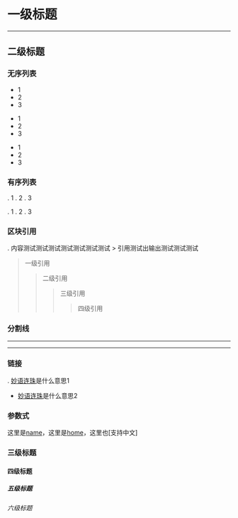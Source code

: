 # 一级标题 #
--------------
## 二级标题 ##

### 无序列表
* 1
* 2
* 3
+ 1
+ 2
+ 3
- 1
- 2
- 3

### 有序列表
. 1
. 2
. 3

. 1
. 2
. 3

### 区块引用
.  内容测试测试测试测试测试测试测试
	> 引用测试出输出测试测试测试
	
> 一级引用
>> 二级引用
>>> 三级引用
>>>>	四级引用

### 分割线
* * *
- - -

### 链接
. [妙语连珠](http://www.baidu.com)是什么意思1
* [妙语连珠](http://www.baidu.com)是什么意思2

### 参数式
[name]:http://www.baidu.com "名称"
[home]:http://www.baidu.com "首页"

这里是[name]，这里是[home]，这里也[支持中文]

### 三级标题
#### 四级标题
##### 五级标题
###### 六级标题
